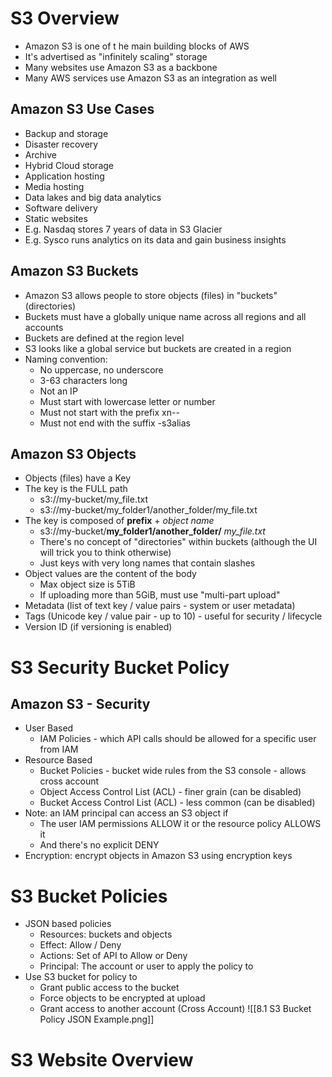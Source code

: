 # S3 Overview
- Amazon S3 is one of t he main building blocks of AWS
- It's advertised as "infinitely scaling" storage
- Many websites use Amazon S3 as a backbone
- Many AWS services use Amazon S3 as an integration as well
## Amazon S3 Use Cases
- Backup and storage
- Disaster recovery
- Archive
- Hybrid Cloud storage
- Application hosting
- Media hosting
- Data lakes and big data analytics
- Software delivery 
- Static websites
- E.g. Nasdaq stores 7 years of data in S3 Glacier
- E.g. Sysco runs analytics on its data and gain business insights
## Amazon S3 Buckets
- Amazon S3 allows people to store objects (files) in "buckets" (directories)
- Buckets must have a globally unique name across all regions and all accounts
- Buckets are defined at the region level
- S3 looks like a global service but buckets are created in a region
- Naming convention:
	- No uppercase, no underscore
	- 3-63 characters long
	- Not an IP
	- Must start with lowercase letter or number
	- Must not start with the prefix xn--
	- Must not end with the suffix -s3alias
## Amazon S3 Objects
- Objects (files) have a Key
- The key is the FULL path
	- s3://my-bucket/my_file.txt
	- s3://my-bucket/my_folder1/another_folder/my_file.txt
- The key is composed of **prefix** + *object name*
	- s3://my-bucket/**my_folder1/another_folder/** *my_file.txt*
	- There's no concept of "directories" within buckets (although the UI will trick you to think otherwise)
	- Just keys with very long names that contain slashes
- Object values are the content of the body
	- Max object size is 5TiB
	- If uploading more than 5GiB, must use "multi-part upload"
- Metadata (list of text key / value pairs - system or user metadata)
- Tags (Unicode key / value pair - up to 10) - useful for security / lifecycle
- Version ID (if versioning is enabled)
# S3 Security Bucket Policy
## Amazon S3 - Security
- User Based
	- IAM Policies - which API calls should be allowed for a specific user from IAM
- Resource Based
	- Bucket Policies - bucket wide rules from the S3 console - allows cross account
	- Object Access Control List (ACL) - finer grain (can be disabled)
	- Bucket Access Control List (ACL) - less common (can be disabled)
- Note: an IAM principal can access an S3 object if
	- The user IAM permissions ALLOW it or the resource policy ALLOWS it
	- And there's no explicit DENY
- Encryption: encrypt objects in Amazon S3 using encryption keys
# S3 Bucket Policies
- JSON based policies
	- Resources: buckets and objects
	- Effect: Allow / Deny
	- Actions: Set of API to Allow or Deny
	- Principal: The account or user to apply the policy to
- Use S3 bucket for policy to
	- Grant public access to the bucket
	- Force objects to be encrypted at upload
	- Grant access to another account (Cross Account)
![[8.1 S3 Bucket Policy JSON Example.png]]
# S3 Website Overview
